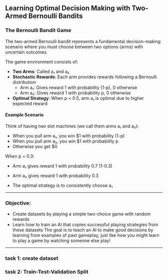 ## Learning Optimal Decision Making with Two-Armed Bernoulli Bandits

### The Bernoulli Bandit Game 

The two-armed Bernoulli bandit represents a fundamental decision-making scenario where you must choose between two options (arms) with uncertain outcomes.

The game environment consists of:

* **Two Arms**: Called a₁ and a₂
* **Stochastic Rewards**: Each arm provides rewards following a Bernoulli distribution
  * Arm a₁: Gives reward 1 with probability (1-p), 0 otherwise
  * Arm a₂: Gives reward 1 with probability p, 0 otherwise
* **Optimal Strategy**: When p < 0.5, arm a₁ is optimal due to higher expected reward

#### Example Scenario
Think of having two slot machines (we call them arms a₁ and a₂):
* When you pull arm a₁, you win $1 with probability (1-p)
* When you pull arm a₂, you win $1 with probability p
* Otherwise you get $0

When p = 0.3:
* Arm a₁ gives reward 1 with probability 0.7 (1-0.3)
* Arm a₂ gives reward 1 with probability 0.3

* The optimal strategy is to consistently choose a₁
___
### Objective:
* Create datasets by playing a simple two-choice game with random rewards
* Learn how to train an AI that copies successful playing strategies from these datasets
The goal is to teach an AI to make good decisions by learning from examples of past gameplay, just like how you might learn to play a game by watching someone else play!
___
### task 1: create dataset
### task 2:  Train-Test-Validation Split
